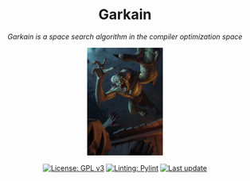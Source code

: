 <div align="center">
    <h1> Garkain </h1>
    <div style="font-style: italic">
        Garkain is a space search algorithm in the compiler optimization space
    </div>
</div>

<p align="center">
  <img alt="logo" src="./docs/garkain.webp" width="30%" height="auto"/>
</p>

<p align="center">
  <a href="https://github.com/lac-dcc/garkain/blob/main/LICENSE"><img src="https://img.shields.io/badge/license-GPL%203.0%20only-green?style=for-the-badge" alt="License: GPL v3"></a>
  <a href="https://github.com/PyCQA/pylint"><img src="https://img.shields.io/badge/linting-pylint-yellowgreen?style=for-the-badge" alt="Linting: Pylint"></a>
  <a href="https://github.com/lac-dcc/garkain/commits/main">
    <img src="https://img.shields.io/github/last-commit/lac-dcc/garkain/main?style=for-the-badge"
         alt="Last update">
  </a>
</p>


